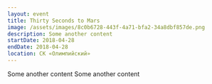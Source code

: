 ```yaml
---
layout: event
title: Thirty Seconds to Mars
image: /assets/images/8c0b6728-443f-4a71-bfa2-34a8dbf857de.png
description: Some another content
startDate: 2018-04-28
endDate: 2018-04-28
location: СК «Олимпийский»
---
```


Some another content Some another content
